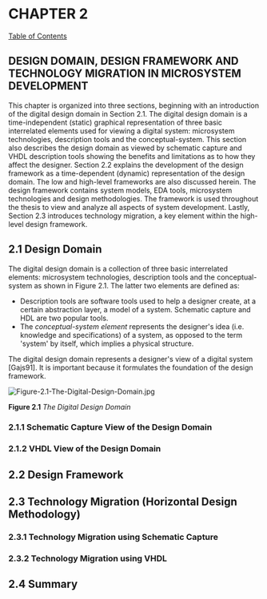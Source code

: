 # CHAPTER 2

[Table of Contents](https://github.com/JeffDeCola/my-masters-thesis#table-of-contents)

## DESIGN DOMAIN, DESIGN FRAMEWORK AND TECHNOLOGY MIGRATION IN MICROSYSTEM DEVELOPMENT

This chapter is organized into three sections, beginning with an introduction of
the digital design domain in Section 2.1. The digital design domain is a
time-independent (static) graphical representation of three basic interrelated
elements used for viewing a digital system: microsystem technologies,
description tools and the conceptual-system. This section also describes the
design domain as viewed by schematic capture and VHDL description tools showing
the benefits and limitations as to how they affect the designer. Section 2.2
explains the development of the design framework as a time-dependent (dynamic)
representation of the design domain. The low and high-level frameworks are also
discussed herein. The design framework contains system models, EDA tools,
microsystem technologies and design methodologies. The framework is used
throughout the thesis to view and analyze all aspects of system development.
Lastly, Section 2.3 introduces technology migration, a key element within
the high-level design framework.

## 2.1 Design Domain

The digital design domain is a collection of three basic interrelated elements:
microsystem technologies, description tools and the conceptual-system as shown
in Figure 2.1. The latter two elements are defined as:

* Description tools are software tools used to help a designer create,
at a certain abstraction layer, a model of a system. Schematic capture and
HDL are two popular tools.
* The *conceptual-system element* represents the designer's idea
(i.e. knowledge and specifications) of a system, as opposed to the term
'system' by itself, which implies a physical structure.

The digital design domain represents a designer's view of a digital system
[Gajs91]. It is important because it formulates the foundation of the
design framework.

![Figure-2.1-The-Digital-Design-Domain.jpg](figures/image-coming-soon.jpg)

**Figure 2.1** *The Digital Design Domain*

### 2.1.1 Schematic Capture View of the Design Domain

### 2.1.2 VHDL View of the Design Domain

## 2.2 Design Framework

## 2.3 Technology Migration (Horizontal Design Methodology)

### 2.3.1 Technology Migration using Schematic Capture

### 2.3.2 Technology Migration using VHDL

## 2.4 Summary
